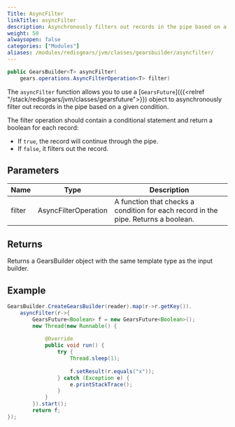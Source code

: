 ```yaml
---
Title: AsyncFilter
linkTitle: asyncFilter
description: Asynchronously filters out records in the pipe based on a given condition.
weight: 50
alwaysopen: false
categories: ["Modules"]
aliases: /modules/redisgears/jvm/classes/gearsbuilder/asyncfilter/
---
```


```java
public GearsBuilder<T> asyncFilter​(
    gears.operations.AsyncFilterOperation<T> filter)
```

The `asyncFilter` function allows you to use a [`GearsFuture`]({{<relref "/stack/redisgears/jvm/classes/gearsfuture">}}) object to asynchronously filter out records in the pipe based on a given condition.

The filter operation should contain a conditional statement and return a boolean for each record:
- If `true`, the record will continue through the pipe. 
- If `false`, it filters out the record.

## Parameters

| Name | Type | Description |
|------|------|-------------|
| filter | AsyncFilterOperation<T> | A function that checks a condition for each record in the pipe. Returns a boolean. |

## Returns

Returns a GearsBuilder object with the same template type as the input builder.

## Example

```java
GearsBuilder.CreateGearsBuilder(reader).map(r->r.getKey()).
	asyncFilter(r->{
		GearsFuture<Boolean> f = new GearsFuture<Boolean>();
		new Thread(new Runnable() {
				
			@Override
			public void run() {
				try {
					Thread.sleep(1);
						
					f.setResult(r.equals("x"));
				} catch (Exception e) {
					e.printStackTrace();
				}					
			}
		}).start();
		return f;
});
```
